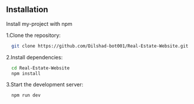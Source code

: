 
## Installation

Install my-project with npm

1.Clone the repository:

```bash
  git clone https://github.com/Dilshad-bot001/Real-Estate-Website.git
```

2.Install dependencies:

```bash
  cd Real-Estate-Website
  npm install
```

3.Start the development server:

```bash
  npm run dev
```
    